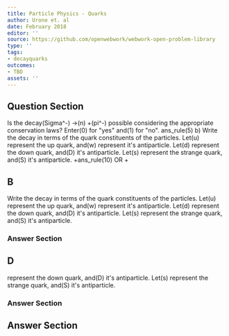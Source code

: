 ```yaml
---
title: Particle Physics - Quarks
author: Urone et. al
date: February 2018
editor: ''
source: https://github.com/openwebwork/webwork-open-problem-library
type: ''
tags:
- decayquarks
outcomes:
- TBD
assets: ''
---
```


## Question Section 

Is the decay(Sigma^-) &#8594;(n) +(pi^-) possible considering the appropriate conservation laws? Enter(0) for "yes" and(1) for "no".
ans_rule(5) 
b) Write the decay in terms of the quark constituents of the particles. Let(u) represent the up quark, and(w) represent it's antiparticle. Let(d) represent the down quark, and(D) it's antiparticle. Let(s) represent the strange quark, and(S) it's antiparticle. 
 +ans_rule(10) 
OR
 +
## B
Write the decay in terms of the quark constituents of the particles. Let(u) represent the up quark, and(w) represent it's antiparticle. Let(d) represent the down quark, and(D) it's antiparticle. Let(s) represent the strange quark, and(S) it's antiparticle. 
### Answer Section
## D
represent the down quark, and(D) it's antiparticle. Let(s) represent the strange quark, and(S) it's antiparticle. 
### Answer Section


## Answer Section


